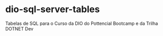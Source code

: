 # dio-sql-server-tables
Tabelas de SQL para o Curso da DIO do Pottencial Bootcamp e da Trilha DOTNET Dev
